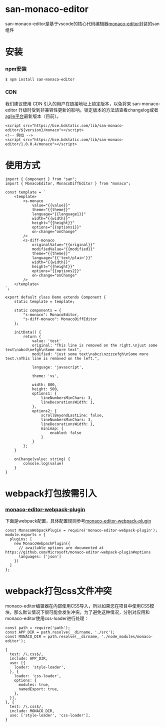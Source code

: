 # san-monaco-editor
san-monaco-editor是基于vscode的核心代码编辑器<a href="https://github.com/microsoft/monaco-editor">monaco-editor</a>封装的san组件


# 安装
### npm安装
```
$ npm install san-monaco-editor 
```

### CDN
我们建议使用 CDN 引入的用户在链接地址上锁定版本，以免将来 san-monaco-editor 升级时受到非兼容性更新的影响。锁定版本的方法请查看changelog或者<a href="http://agile.baidu.com/?ciIcafeOnlineUrl=http%3A%2F%2Ficafe.baidu.com%3A8000%2Ficafe%2Ficafeprocess%2FviewProcessInfo.action%3FprocessId%3D&issueBaseUrl=http%3A%2F%2Ficafe.baidu.com%2F&newIcafeBaseUrl=http%3A%2F%2Fnewicafe.baidu.com%2F#/builds/baidu/baiducloud/san-monaco-editor@MasterPipeline@master">agile平台</a>最新版本（目前）。

```
<script src="https://bce.bdstatic.com/lib/san-monaco-editor/${version}/monaco"></script>
<!-- 例如 -->
<script src="https://bce.bdstatic.com/lib/san-monaco-editor/1.0.0.4/monaco"></script>
```

# 使用方式
```
import { Component } from "san";
import { MonacoEditor, MonacoDiffEditor } from "monaco";

const template = `
    <template>
        <s-monaco
            value="{{value}}"
            theme="{{theme}}"
            language="{{language1}}"
            width="{{width}}"
            height="{{height}}"
            options="{{options1}}"
            on-change="onChange"
        />
        <s-diff-monaco
            originalValue="{{original}}"
            modifiedValue="{{modified}}"
            theme="{{theme}}"
            language="{{'text/plain'}}"
            width="{{width}}"
            height="{{height}}"
            options="{{options2}}"
            on-change="onChange"
        />
    </template>
`;

export default class Demo extends Component {
    static template = template;

    static components = {
        "s-monaco": MonacoEditor,
        "s-diff-monaco": MonacoDiffEditor
    };

    initData() {
        return {
            value: 'test'
            original: "This line is removed on the right.\njust some text\nabcd\nefgh\nSome more text",
            modified: "just some text\nabcz\nzzzzefgh\nSome more text.\nThis line is removed on the left.",

            language: 'javascript',

            theme: 'vs',

            width: 800,
            height: 500,
            options1: {
                lineNumbersMinChars: 3,
                lineDecorationsWidth: 1,
            },
            options2: {
                scrollBeyondLastLine: false,
                lineNumbersMinChars: 3,
                lineDecorationsWidth: 1,
                minimap: {
                    enabled: false
                }
            }
        };
    }

    onChange(value: string) {
        console.log(value)
    }
}

```

# webpack打包按需引入
### <a href="https://www.npmjs.com/package/monaco-editor-webpack-plugin" target="_blank">monaco-editor-webpack-plugin</a> 
下面是webpack配置，具体配置规则参考<a href="https://www.npmjs.com/package/monaco-editor-webpack-plugin">monaco-editor-webpack-plugin</a> 
```
const MonacoWebpackPlugin = require('monaco-editor-webpack-plugin');
module.exports = {
  plugins: [
    new MonacoWebpackPlugin({
      // available options are documented at https://github.com/Microsoft/monaco-editor-webpack-plugin#options
      languages: ['json']
    })
  ]
};
```

# webpack打包css文件冲突
monaco-editor编辑器在内部使用CSS导入，所以如果您在项目中使用CSS模块，那么默认情况下很可能会发生冲突。为了避免这种情况，分别对应用和monaco-editor使用css-loader进行处理：
```
const path = require('path');
const APP_DIR = path.resolve(__dirname, './src');
const MONACO_DIR = path.resolve(__dirname, './node_modules/monaco-editor');
 
{
  test: /\.css$/,
  include: APP_DIR,
  use: [{
    loader: 'style-loader',
  }, {
    loader: 'css-loader',
    options: {
      modules: true,
      namedExport: true,
    },
  }],
}, {
  test: /\.css$/,
  include: MONACO_DIR,
  use: ['style-loader', 'css-loader'],
}
```
